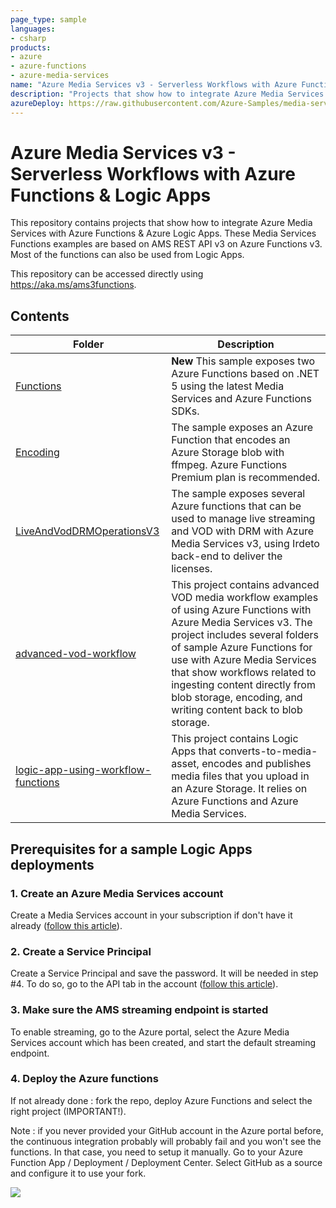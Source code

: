 ```yaml
---
page_type: sample
languages:
- csharp
products:
- azure
- azure-functions
- azure-media-services
name: "Azure Media Services v3 - Serverless Workflows with Azure Functions and Logic Apps"
description: "Projects that show how to integrate Azure Media Services with Azure Functions and Azure Logic Apps."
azureDeploy: https://raw.githubusercontent.com/Azure-Samples/media-services-v3-dotnet-core-functions-integration/master/azuredeploy.json
---
```


# Azure Media Services v3 - Serverless Workflows with Azure Functions & Logic Apps

This repository contains projects that show how to integrate Azure Media Services with Azure Functions & Azure Logic Apps.
These Media Services Functions examples are based on AMS REST API v3 on Azure Functions v3. Most of the functions can also be used from Logic Apps.

This repository can be accessed directly using <https://aka.ms/ams3functions>.

## Contents

| Folder | Description |
|-------------|-------------|
| [Functions](/Functions)|**New** This sample exposes two Azure Functions based on .NET 5 using the latest Media Services and Azure Functions SDKs.|
| [Encoding](/Encoding)|The sample exposes an Azure Function that encodes an Azure Storage blob with ffmpeg. Azure Functions Premium plan is recommended.|
| [LiveAndVodDRMOperationsV3](/LiveAndVodDRMOperationsV3)|The sample exposes several Azure functions that can be used to manage live streaming and VOD with DRM with Azure Media Services v3, using Irdeto back-end to deliver the licenses.|
| [advanced-vod-workflow](/advanced-vod-workflow)|This project contains advanced VOD media workflow examples of using Azure Functions with Azure Media Services v3. The project includes several folders of sample Azure Functions for use with Azure Media Services that show workflows related to ingesting content directly from blob storage, encoding, and writing content back to blob storage.|
| [logic-app-using-workflow-functions](/logic-app-using-workflow-functions)|This project contains Logic Apps that converts-to-media-asset, encodes and publishes media files that you upload in an Azure Storage. It relies on Azure Functions and Azure Media Services.|

## Prerequisites for a sample Logic Apps deployments

### 1. Create an Azure Media Services account

Create a Media Services account in your subscription if don't have it already ([follow this article](https://docs.microsoft.com/en-us/azure/media-services/latest/create-account-howto?tabs=portal)).

### 2. Create a Service Principal

Create a Service Principal and save the password. It will be needed in step #4. To do so, go to the API tab in the account ([follow this article](https://docs.microsoft.com/en-us/azure/media-services/latest/access-api-howto?tabs=portal)).

### 3. Make sure the AMS streaming endpoint is started

To enable streaming, go to the Azure portal, select the Azure Media Services account which has been created, and start the default streaming endpoint.

### 4. Deploy the Azure functions

If not already done : fork the repo, deploy Azure Functions and select the right project (IMPORTANT!).

Note : if you never provided your GitHub account in the Azure portal before, the continuous integration probably will probably fail and you won't see the functions. In that case, you need to setup it manually. Go to your Azure Function App / Deployment / Deployment Center. Select GitHub as a source and configure it to use your fork.

<a href="https://portal.azure.com/#create/Microsoft.Template/uri/https%3A%2F%2Fraw.githubusercontent.com%2FAzure-Samples%2Fmedia-services-v3-dotnet-core-functions-integration%2Fmaster%2Fazuredeploy.json" target="_blank"><img src="http://azuredeploy.net/deploybutton.png"/></a>
